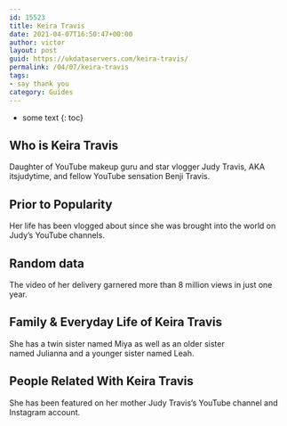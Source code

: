 ```yaml
---
id: 15523
title: Keira Travis
date: 2021-04-07T16:50:47+00:00
author: victor
layout: post
guid: https://ukdataservers.com/keira-travis/
permalink: /04/07/keira-travis
tags:
- say thank you
category: Guides
---
```


* some text
{: toc}


## Who is Keira Travis



Daughter of YouTube makeup guru and star vlogger Judy Travis, AKA itsjudytime, and fellow YouTube sensation Benji Travis. 

                
                
                
## Prior to Popularity



Her life has been vlogged about since she was brought into the world on Judy&#8217;s YouTube channels. 

                
                
                
## Random data



The video of her delivery garnered more than 8 million views in just one year.

                
                
                
## Family & Everyday Life of Keira Travis



She has a twin sister named Miya as well as an older sister named Julianna and a younger sister named Leah. 

                
                
                
## People Related With Keira Travis



She has been featured on her mother Judy Travis&#8217;s YouTube channel and Instagram account. 

                
              
            
          
          
          